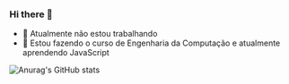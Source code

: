 ### Hi there 👋

- 🔭 Atualmente não estou trabalhando
- 🌱 Estou fazendo o curso de Engenharia da Computação e atualmente aprendendo JavaScript

![Anurag's GitHub stats](https://github-readme-stats.vercel.app/api?username=anuraghazra&show_icons=true&theme=radical)
